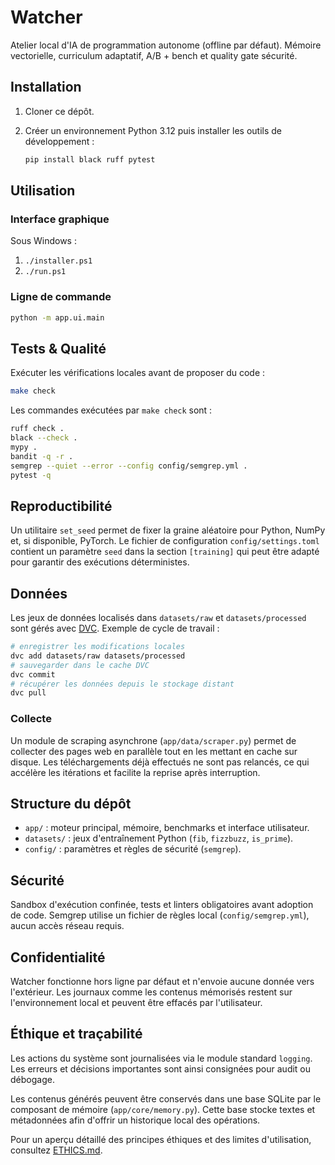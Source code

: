 # Watcher

Atelier local d'IA de programmation autonome (offline par défaut).
Mémoire vectorielle, curriculum adaptatif, A/B + bench et quality gate sécurité.

## Installation

1. Cloner ce dépôt.
2. Créer un environnement Python 3.12 puis installer les outils de développement :

   ```bash
   pip install black ruff pytest
   ```

## Utilisation

### Interface graphique

Sous Windows :

1. `./installer.ps1`
2. `./run.ps1`

### Ligne de commande

```bash
python -m app.ui.main
```

## Tests & Qualité

Exécuter les vérifications locales avant de proposer du code :

```bash
make check
```

Les commandes exécutées par `make check` sont :

```bash
ruff check .
black --check .
mypy .
bandit -q -r .
semgrep --quiet --error --config config/semgrep.yml .
pytest -q
```

## Reproductibilité

Un utilitaire `set_seed` permet de fixer la graine aléatoire pour Python,
NumPy et, si disponible, PyTorch. Le fichier de configuration `config/settings.toml`
contient un paramètre `seed` dans la section `[training]` qui peut être adapté
pour garantir des exécutions déterministes.

## Données

Les jeux de données localisés dans `datasets/raw` et `datasets/processed` sont
gérés avec [DVC](https://dvc.org/). Exemple de cycle de travail :

```bash
# enregistrer les modifications locales
dvc add datasets/raw datasets/processed
# sauvegarder dans le cache DVC
dvc commit
# récupérer les données depuis le stockage distant
dvc pull
```

### Collecte

Un module de scraping asynchrone (`app/data/scraper.py`) permet de
collecter des pages web en parallèle tout en les mettant en cache sur
disque. Les téléchargements déjà effectués ne sont pas relancés, ce qui
accélère les itérations et facilite la reprise après interruption.

## Structure du dépôt

- `app/` : moteur principal, mémoire, benchmarks et interface utilisateur.
- `datasets/` : jeux d'entraînement Python (`fib`, `fizzbuzz`, `is_prime`).
- `config/` : paramètres et règles de sécurité (`semgrep`).

## Sécurité

Sandbox d'exécution confinée, tests et linters obligatoires avant adoption de code.
Semgrep utilise un fichier de règles local (`config/semgrep.yml`), aucun accès réseau requis.

## Confidentialité

Watcher fonctionne hors ligne par défaut et n'envoie aucune donnée vers l'extérieur.
Les journaux comme les contenus mémorisés restent sur l'environnement local et peuvent être effacés par l'utilisateur.

## Éthique et traçabilité

Les actions du système sont journalisées via le module standard `logging`. Les erreurs et décisions importantes sont ainsi consignées pour audit ou débogage.

Les contenus générés peuvent être conservés dans une base SQLite par le composant de mémoire (`app/core/memory.py`). Cette base stocke textes et métadonnées afin d'offrir un historique local des opérations.

Pour un aperçu détaillé des principes éthiques et des limites d'utilisation, consultez [ETHICS.md](ETHICS.md).

